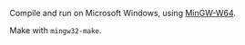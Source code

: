 Compile and run on Microsoft Windows, using [MinGW-W64](https://www.mingw-w64.org/).

Make with `mingw32-make`.
